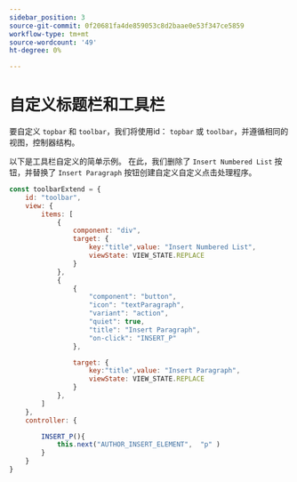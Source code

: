 ```yaml
---
sidebar_position: 3
source-git-commit: 0f20681fa4de859053c8d2baae0e53f347ce5859
workflow-type: tm+mt
source-wordcount: '49'
ht-degree: 0%

---
```



# 自定义标题栏和工具栏

要自定义 `topbar` 和 `toolbar`，我们将使用id： `topbar` 或 `toolbar`，并遵循相同的视图，控制器结构。

以下是工具栏自定义的简单示例。 在此，我们删除了 `Insert Numbered List` 按钮，并替换了 `Insert Paragraph` 按钮创建自定义自定义点击处理程序。

```js title = toolbar_customisation.js
const toolbarExtend = {
    id: "toolbar",
    view: {
        items: [
            {
                component: "div",
                target: {
                    key:"title",value: "Insert Numbered List",                    
                    viewState: VIEW_STATE.REPLACE
                }
            },
            {
                {
                    "component": "button",
                    "icon": "textParagraph",
                    "variant": "action",
                    "quiet": true,
                    "title": "Insert Paragraph",
                    "on-click": "INSERT_P"
                },

                target: {
                    key:"title",value: "Insert Paragraph",                    
                    viewState: VIEW_STATE.REPLACE
                }
            },
        ]
    },
    controller: {

        INSERT_P(){
            this.next("AUTHOR_INSERT_ELEMENT",  "p" )
        }
    }
}
```

